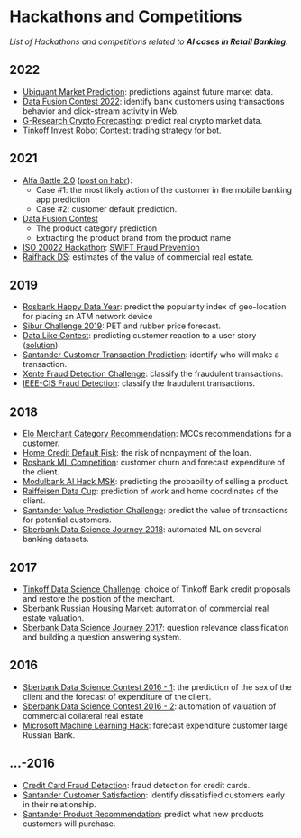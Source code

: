# Hackathons and Competitions

_List of Hackathons and competitions related to __AI cases in Retail Banking__._


## 2022

- [Ubiquant Market Prediction](https://www.kaggle.com/c/ubiquant-market-prediction/data?select=train.csv): predictions against future market data.
- [Data Fusion Contest 2022](https://ods.ai/tracks/data-fusion-2022-competitions): identify bank customers using transactions behavior and click-stream activity in Web.
- [G-Research Crypto Forecasting](https://www.kaggle.com/competitions/g-research-crypto-forecasting/overview): predict real crypto market data.
- [Tinkoff Invest Robot Contest](https://meetup.tinkoff.ru/event/tinkoff-invest-robot-contest/): trading strategy for bot.

## 2021

- [Alfa Battle 2.0](https://boosters.pro/championship/alfabattle2_sand/overview) ([post on habr](https://habr.com/ru/company/alfa/blog/551130/)):
  - Case #1: the most likely action of the customer in the mobile banking app prediction
  - Case #2: customer default prediction.
- [Data Fusion Contest](https://boosters.pro/championship/data_fusion/overview)
  - The product category prediction
  - Extracting the product brand from the product name
- [ISO 20022 Hackathon](https://iso20022hackathon.hackerearth.com/ru/): [SWIFT Fraud Prevention](swift-messaging-fraud)
- [Raifhack DS](https://raifhack.ru/): estimates of the value of commercial real estate.

## 2019

- [Rosbank Happy Data Year](https://boosters.pro/championship/rosbank2/overview): predict the popularity index of geo-location for placing an ATM network device
- [Sibur Challenge 2019](https://sibur.ai-community.com/competitions/3): PET and rubber price forecast.
- [Data Like Contest](https://vc.ru/data-like): predicting customer reaction to a  user story ([solution](https://github.com/codez0mb1e/tinkoff-data-like-contest)).
- [Santander Customer Transaction Prediction](https://www.kaggle.com/c/santander-customer-transaction-prediction): identify who will make a transaction.
- [Xente Fraud Detection Challenge](https://zindi.africa/competitions/xente-fraud-detection-challenge): classify the fraudulent transactions.
- [IEEE-CIS Fraud Detection](https://www.kaggle.com/c/ieee-fraud-detection/): classify the fraudulent transactions.

## 2018

- [Elo Merchant Category Recommendation](https://www.kaggle.com/c/elo-merchant-category-recommendation): MCCs recommendations for a customer.
- [Home Credit Default Risk](https://www.kaggle.com/c/home-credit-default-risk): the risk of nonpayment of the loan.
- [Rosbank ML Competition](https://boosters.pro/championship/rosbank1/overview): customer churn and forecast expenditure of the client.
- [Modulbank AI Hack MSK](https://boosters.pro/championship/modulbank1/overview): predicting the probability of selling a product.
- [Raiffeisen Data Cup](https://boosters.pro/championship/raiffeisen1/overview): prediction of work and home coordinates of the client.
- [Santander Value Prediction Challenge](https://www.kaggle.com/c/santander-value-prediction-challenge): predict the value of transactions for potential customers.
- [Sberbank Data Science Journey 2018](https://sdsj.sberbank.ai/): automated ML on several banking datasets.

## 2017

- [Tinkoff Data Science Challenge](https://boosters.pro/championship/tinkoff1/overview): choice of Tinkoff Bank credit proposals and restore the position of the merchant.
- [Sberbank Russian Housing Market](https://www.kaggle.com/c/sberbank-russian-housing-market): automation of commercial real estate valuation.
- [Sberbank Data Science Journey 2017](https://github.com/sberbank-ai/data-science-journey-2017): question relevance classification and building a question answering system.

## 2016

- [Sberbank Data Science Contest 2016 - 1](https://habr.com/article/318160/): the prediction of the sex of the client and the forecast of expenditure of the client.
- [Sberbank Data Science Contest 2016 - 2](https://boosters.pro/championship/paosberbank/overview): automation of valuation of commercial collateral real estate
- [Microsoft Machine Learning Hack](https://habr.com/company/microsoft/blog/303206/): forecast expenditure customer large Russian Bank.

## ...-2016

- [Credit Card Fraud Detection](https://www.kaggle.com/mlg-ulb/creditcardfraud): fraud detection for credit cards.
- [Santander Customer Satisfaction](https://www.kaggle.com/c/santander-customer-satisfaction): identify dissatisfied customers early in their relationship.
- [Santander Product Recommendation](https://www.kaggle.com/c/santander-product-recommendation): predict what new products customers will purchase.
